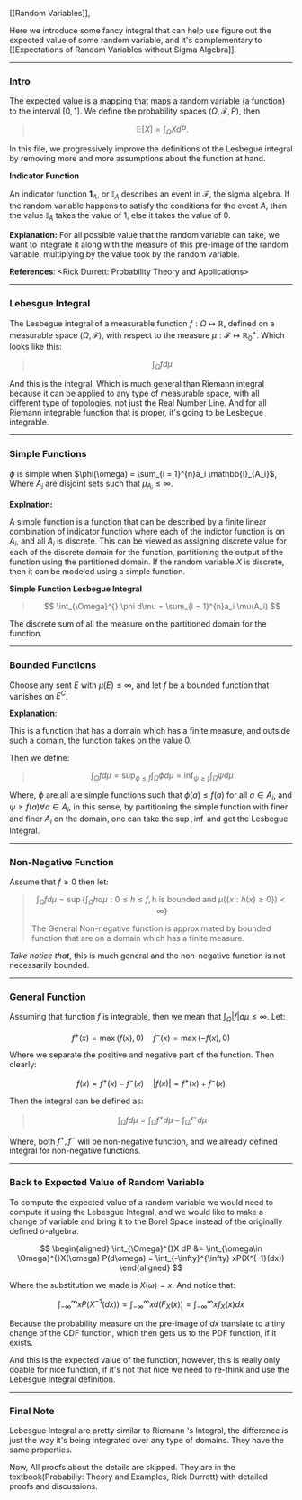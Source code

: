 [[Random Variables]], 

Here we introduce some fancy integral that can help use figure out the expected value of some random variable, and it's complementary to [[Expectations of Random Variables without Sigma Algebra]]. 

---
### **Intro**
The expected value is a mapping that maps a random variable (a function) to the interval $[0, 1]$. We define the probability spaces $(\Omega, \mathcal F, P)$, then

> $$
> \mathbb{E}\left[X\right] = \int_{\Omega}^{} 
>     X
> dP. 
> $$

In this file, we progressively improve the definitions of the Lesbegue integral by removing more and more assumptions about the function at hand. 

**Indicator Function**

An indicator function $\mathbf 1_A$, or $\mathbb I_A$ describes an event in $\mathcal F$, the sigma algebra. If the random variable happens to satisfy the conditions for the event $A$, then the value $\mathbb I_A$ takes the value of $1$, else it takes the value of $0$. 

**Explanation:**
For all possible value that the random variable can take, we want to integrate it along with the measure of this pre-image of the random variable, multiplying by the value took by the random variable. 

**References**: 
\<Rick Durrett: Probability Theory and Applications\>


---
### **Lebesgue Integral**

The Lesbegue integral of a measurable function $f:\Omega \mapsto\mathbb{R}$, defined on a measurable space $(\Omega, \mathcal{F})$, with respect to the measure $\mu: \mathcal{F}\mapsto \mathbb{R}_0^+$. Which looks like this: 

> $$
> \int_{\Omega}^{} f d\mu
> $$

And this is the integral. Which is much general than Riemann integral because it can be applied to any type of measurable space, with all different type of topologies, not just the Real Number Line. And for all Riemann integrable function that is proper, it's going to be Lesbegue integrable. 

----
### **Simple Functions**

$\phi$ is simple when $\phi(\omega) = \sum_{i = 1}^{n}a_i \mathbb{I}_{A_i}$, Where $A_i$ are disjoint sets such that $\mu_{A_i} \le \infty$. 

**Explnation:** 

A simple function is a function that can be described by a finite linear combination of indicator function where each of the indictor function is on $A_i$, and all $A_i$ is discrete. This can be viewed as assigning discrete value for each of the discrete domain for the function, partitioning the output of the function using the partitioned domain. If the random variable $X$ is discrete, then it can be modeled using a simple function. 

**Simple Function Lesbegue Integral**

> $$
> \int_{\Omega}^{} \phi d\mu = \sum_{i = 1}^{n}a_i \mu(A_i)
> $$

The discrete sum of all the measure on the partitioned domain for the function. 

---
### **Bounded Functions**

Choose any sent $E$ with $\mu(E)\le \infty$, and let $f$ be a bounded function that vanishes on $E^{C}$. 

**Explanation**:

This is a function that has a domain which has a finite measure, and outside such a domain, the function takes on the value $0$. 

Then we define: 

> $$
> \int_{\Omega}^{}f d\mu = 
> \sup_{\phi \le f} \int_{\Omega} \phi d\mu = \inf_{\psi \ge f} \int_{\Omega}^{} \psi d\mu
> $$

Where, $\phi$ are all are simple functions such that $\phi(a) \le f(a)$ for all $a\in A_i$, and $\psi \ge f(a) \forall a \in A_i$, in this sense, by partitioning the simple function with finer and finer $A_i$ on the domain, one can take the $\sup, \inf$ and get the Lesbegue Integral. 

---
### **Non-Negative Function**

Assume that $f \ge 0$ then let: 

> $$
> \int_{\Omega}^{} 
> f
> d\mu = 
> \sup\left\lbrace
>     \int_{\Omega}^{} 
>         h
>     d\mu
>     : 
>     0 \le h \le f, \text{h is bounded and } \mu(\{x: h(x)\ge 0\}) < \infty
> \right\rbrace
> $$
>
> The General Non-negative function is approximated by bounded function that are on a domain which has a finite measure. 

*Take notice that*, this is much general and the non-negative function is not necessarily bounded. 

---
### **General Function**

Assuming that function $f$ is integrable, then we mean that $\int_{\Omega}|f|d\mu \le \infty$. Let: 

$$
f^+(x) = \max(f(x), 0) \quad f^{-}(x) = \max(-f(x), 0)
$$

Where we separate the positive and negative part of the function. Then clearly: 

$$
f(x) = f^+(x) - f^-(x) \quad |f(x)| = f^{+}(x) + f^{-}(x)
$$

Then the integral can be defined as: 

> $$
> \int_{\Omega}^{} fd\mu = \int_{\Omega} f^+ d\mu  - \int_{\Omega}^{} f^{-}d\mu
> $$

Where, both $f^+, f^-$ will be non-negative function, and we already defined integral for non-negative functions. 


---
### **Back to Expected Value of Random Variable**

To compute the expected value of a random variable we would need to compute it using the Lebesgue Integral, and we would like to make a change of variable and bring it to the Borel Space instead of the originally defined $\sigma$-algebra.

$$
\begin{aligned}
    \int_{\Omega}^{}X dP &= 
    \int_{\omega\in \Omega}^{}X(\omega) P(d\omega) = \int_{-\infty}^{\infty} xP(X^{-1}(dx))
\end{aligned}
$$

Where the substitution we made is $X(\omega) = x$. And notice that: 

$$
\int_{-\infty}^{\infty} xP(X^{-1}(dx)) = \int_{-\infty}^{\infty} 
    xd(F_X(x))
    = 
    \int_{-\infty}^{\infty}xf_X(x) dx
$$

Because the probability measure on the pre-image of $dx$ translate to a tiny change of the CDF function, which then gets us to the PDF function, if it exists. 

And this is the expected value of the function, however, this is really only doable for nice function, if it's not that nice we need to re-think and use the Lebesgue Integral definition. 

---
### **Final Note**

Lebesgue Integral are pretty similar to Riemann
's Integral, the difference is just the way it's being integrated over any type of domains. They have the same properties. 

Now, All proofs about the details are skipped. They are in the textbook(Probabiliy: Theory and Examples, Rick Durrett) with detailed proofs and discussions. 